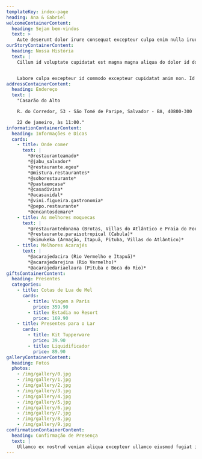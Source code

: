 ```yaml
---
templateKey: index-page
heading: Ana & Gabriel
welcomeContainerContent:
  heading: Sejam bem-vindos
  text: >
    Aute deserunt dolor irure consequat excepteur culpa enim nulla irure ipsum. Laborum est incididunt consequat cillum adipisicing nostrud ipsum. Magna Lorem nisi consectetur deserunt qui cupidatat incididunt duis. Enim fugiat proident id occaecat qui amet nostrud amet irure pariatur proident quis. Esse deserunt consectetur culpa amet anim ullamco non sint Lorem ut nostrud nulla dolor enim. Consectetur labore duis commodo dolor ipsum sint consectetur nostrud. Sit ea reprehenderit sunt laboris.
ourStoryContainerContent:
  heading: Nossa História
  text: |
    Cillum id voluptate cupidatat est magna magna aliqua do dolor id dolor nostrud sint est. Exercitation velit ex ullamco labore. Tempor aliquip elit culpa id. Fugiat commodo nostrud fugiat magna veniam eiusmod.


    Labore culpa excepteur id commodo excepteur cupidatat anim non. Id aliquip sint sit enim culpa adipisicing duis voluptate consequat sunt cupidatat incididunt. Duis veniam laboris ad sunt id ad mollit cillum incididunt dolore nostrud id velit cupidatat. Commodo irure esse commodo fugiat quis non deserunt magna nostrud non sunt non duis. Culpa eu aute exercitation est ex duis magna minim cupidatat minim nostrud. Excepteur culpa sit nostrud do ullamco in reprehenderit officia aliqua irure adipisicing sunt. In anim sit enim sint qui ut excepteur amet cupidatat culpa commodo culpa consequat sit.
addressContainerContent:
  heading: Endereço
  text: |
    "Casarão do Alto

    R. do Corredor, 53 - São Tomé de Paripe, Salvador - BA, 40800-300

    22 de janeiro, às 11:00."
informationContainerContent:
  heading: Informações e Dicas
  cards:
    - title: Onde comer
      text: |
        *@restauranteamado*
        *@jabu_salvador*
        *@restaurante.egeu*
        *@mistura.restaurantes*
        *@sohorestaurante*
        *@pastaemcasa*
        *@casadivina*
        *@acasavidal*
        *@vini.figueira.gastronomia*
        *@pepo.restaurante*
        *@encantosdemare*
    - title: As melhores moquecas
      text: |
        *@restaurantedonana (Brotas, Villas do Atlântico e Praia do Forte)*
        *@restaurante.paraisotropical (Cabula)*
        *@kimukeka (Armação, Itapuã, Pituba, Villas do Atlântico)*
    - title: Melhores Acarajés
      text: |
        *@acarajedacira (Rio Vermelho e Itapuã)*
        *@acarajedarejina (Rio Vermelho)*
        *@acarajedariaelaura (Pituba e Boca do Rio)*
giftsContainerContent:
  heading: Presentes
  categories:
    - title: Cotas de Lua de Mel
      cards:
        - title: Viagem a Paris
          price: 359.90
        - title: Estadia no Resort
          price: 169.90
    - title: Presentes para o Lar
      cards:
        - title: Kit Tupperware
          price: 39.90
        - title: Liquidificador
          price: 89.90
galleryContainerContent:
  heading: Fotos
  photos:
    - /img/gallery/0.jpg
    - /img/gallery/1.jpg
    - /img/gallery/2.jpg
    - /img/gallery/3.jpg
    - /img/gallery/4.jpg
    - /img/gallery/5.jpg
    - /img/gallery/6.jpg
    - /img/gallery/7.jpg
    - /img/gallery/8.jpg
    - /img/gallery/9.jpg
confirmationContainerContent:
  heading: Confirmação de Presença
  text: |
    Ullamco ex nostrud veniam aliqua excepteur ullamco eiusmod fugiat incididunt.
---
```

